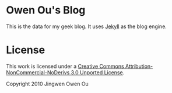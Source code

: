 # Owen Ou's Blog

This is the data for my geek blog. It uses [Jekyll][1] as the blog engine. 

# License

This work is licensed under a [Creative Commons Attribution-NonCommercial-NoDerivs 3.0 Unported License][2].

[1]: http://github.com/mojombo/jekyll/
[2]: http://creativecommons.org/licenses/by-nc-nd/3.0/


Copyright 2010 Jingwen Owen Ou